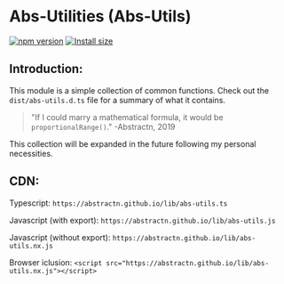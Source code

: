# Abs-Utilities (Abs-Utils)

[![npm version](https://badgen.net/npm/v/abs-utilities)](https://www.npmjs.com/package/abs-utilities) [![Install size](https://packagephobia.com/badge?p=abs-utilities)](https://packagephobia.com/result?p=abs-utilities)

## Introduction:

This module is a simple collection of common functions.
Check out the `dist/abs-utils.d.ts` file for a summary of what it contains.

> "If I could marry a mathematical formula, it would be `proportionalRange()`."
> -Abstractn, 2019

This collection will be expanded in the future following my personal necessities.


## CDN:

Typescript:
```https://abstractn.github.io/lib/abs-utils.ts```

Javascript (with export):
```https://abstractn.github.io/lib/abs-utils.js```

Javascript (without export):
```https://abstractn.github.io/lib/abs-utils.nx.js```

Browser iclusion:
```<script src="https://abstractn.github.io/lib/abs-utils.nx.js"></script>```